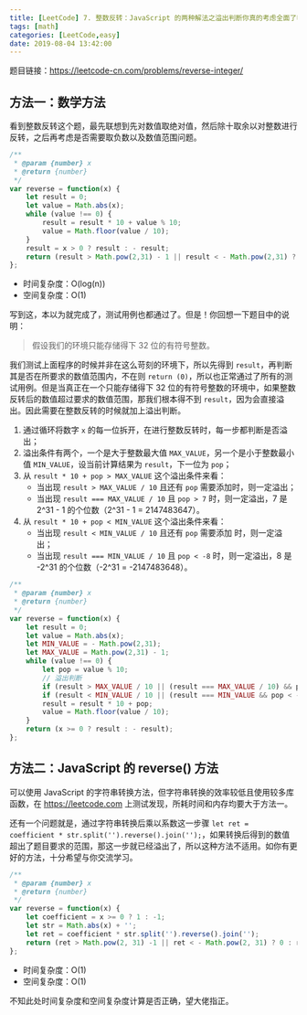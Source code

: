 ```yaml
---
title: [LeetCode] 7. 整数反转：JavaScript 的两种解法之溢出判断你真的考虑全面了吗？
tags: [math]
categories: [LeetCode,easy]
date: 2019-08-04 13:42:00
---
```


题目链接：https://leetcode-cn.com/problems/reverse-integer/

## 方法一：数学方法

看到整数反转这个题，最先联想到先对数值取绝对值，然后除十取余以对整数进行反转，之后再考虑是否需要取负数以及数值范围问题。

```js
/**
 * @param {number} x
 * @return {number}
 */
var reverse = function(x) {
    let result = 0;
    let value = Math.abs(x);
    while (value !== 0) {
        result = result * 10 + value % 10;
        value = Math.floor(value / 10);
    }
    result = x > 0 ? result : - result;
    return (result > Math.pow(2,31) - 1 || result < - Math.pow(2,31) ? 0 : result);
};
```

- 时间复杂度：O(log(n))
- 空间复杂度：O(1)

写到这，本以为就完成了，测试用例也都通过了。但是！你回想一下题目中的说明：

> 假设我们的环境只能存储得下 32 位的有符号整数。

我们测试上面程序的时候并非在这么苛刻的环境下，所以先得到 `result`，再判断其是否在所要求的数值范围内，不在则 `return (0)`，所以也正常通过了所有的测试用例。但是当真正在一个只能存储得下 32 位的有符号整数的环境中，如果整数反转后的数值超过要求的数值范围，那我们根本得不到 `result`，因为会直接溢出。因此需要在整数反转的时候就加上溢出判断。

1. 通过循环将数字 `x` 的每一位拆开，在进行整数反转时，每一步都判断是否溢出；
2. 溢出条件有两个，一个是大于整数最大值 `MAX_VALUE`，另一个是小于整数最小值 `MIN_VALUE`，设当前计算结果为 `result`，下一位为 `pop`；
3. 从 `result * 10 + pop > MAX_VALUE` 这个溢出条件来看：
   - 当出现 `result > MAX_VALUE / 10` 且还有 `pop` 需要添加时，则一定溢出；
   - 当出现 `result === MAX_VALUE / 10` 且 `pop > 7` 时，则一定溢出，7 是 2^31 - 1 的个位数（2^31 - 1 = 2147483647）。
4. 从 `result * 10 + pop < MIN_VALUE` 这个溢出条件来看：
   - 当出现 `result < MIN_VALUE / 10` 且还有 `pop` 需要添加 时，则一定溢出；
   - 当出现 `result === MIN_VALUE / 10` 且 `pop < -8` 时，则一定溢出，8 是 -2^31 的个位数（-2^31 = -2147483648）。

```js
/**
 * @param {number} x
 * @return {number}
 */
var reverse = function(x) {
    let result = 0;
    let value = Math.abs(x);
    let MIN_VALUE = - Math.pow(2,31);
    let MAX_VALUE = Math.pow(2,31) - 1;
    while (value !== 0) {
        let pop = value % 10;
        // 溢出判断
        if (result > MAX_VALUE / 10 || (result === MAX_VALUE / 10) && pop > 7) return 0;
        if (result < MIN_VALUE / 10 || (result === MIN_VALUE && pop < -8)) return 0;
        result = result * 10 + pop;
        value = Math.floor(value / 10);
    }
    return (x >= 0 ? result : - result);
};
```


## 方法二：JavaScript 的 reverse() 方法

可以使用 JavaScript 的字符串转换方法，但字符串转换的效率较低且使用较多库函数，在 https://leetcode.com 上测试发现，所耗时间和内存均要大于方法一。

还有一个问题就是，通过字符串转换后乘以系数这一步骤 `let ret = coefficient * str.split('').reverse().join('');`，如果转换后得到的数值超出了题目要求的范围，那这一步就已经溢出了，所以这种方法不适用。如你有更好的方法，十分希望与你交流学习。

```js
/**
 * @param {number} x
 * @return {number}
 */
var reverse = function(x) {
    let coefficient = x >= 0 ? 1 : -1;
    let str = Math.abs(x) + '';
    let ret = coefficient * str.split('').reverse().join('');
    return (ret > Math.pow(2, 31) -1 || ret < - Math.pow(2, 31) ? 0 : ret);
};
```

- 时间复杂度：O(1)
- 空间复杂度：O(1)

不知此处时间复杂度和空间复杂度计算是否正确，望大佬指正。
